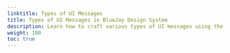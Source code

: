 ```yaml
---
linktitle: Types of UI Messages
title: Types of UI Messages in BlueJay Design System
description: Learn how to craft various types of UI messages using the BlueJay Design System in Open 3D Engine (O3DE), including console loga, dialogs, inline notifications, log tables, text input validations, and toasts. 
weight: 100
toc: true
---
```

